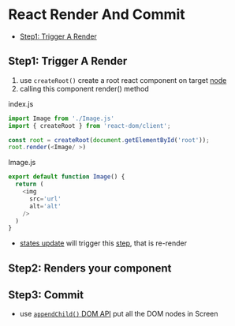 # React Render And Commit

* [Step1: Trigger A Render](#step1-trigger-a-render)

## Step1: Trigger A Render

1. use `createRoot()` create a root react component on target [node](javascript-dom.md#node)
2. calling this component render() method

index.js

```js
import Image from './Image.js'
import { createRoot } from 'react-dom/client';

const root = createRoot(document.getElementById('root'));
root.render(<Image/ >)
```

Image.js

```js
export default function Image() {
  return (
    <img
      src='url'
      alt='alt'
    />
  )
}
```

- [states update](react-hooks-usestate.md) will trigger this [step](#step1-trigger-a-render), that is re-render

## Step2: Renders your component


## Step3: Commit

- use [`appendChild()` DOM API](javascript-dom-element.md) put all the DOM nodes in Screen
